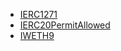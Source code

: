 - [IERC1271](external/IERC1271.md)
- [IERC20PermitAllowed](external/IERC20PermitAllowed.md)
- [IWETH9](external/IWETH9.md)
